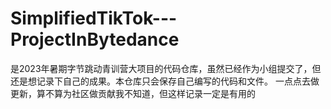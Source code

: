 # SimplifiedTikTok---ProjectInBytedance

是2023年暑期字节跳动青训营大项目的代码仓库，虽然已经作为小组提交了，但还是想记录下自己的成果。本仓库只会保存自己编写的代码和文件。
一点点去做更新，算不算为社区做贡献我不知道，但这样记录一定是有用的
